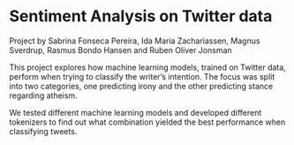 # Sentiment Analysis on Twitter data
Project by Sabrina Fonseca Pereira, Ida Maria Zachariassen, Magnus Sverdrup, Rasmus Bondo Hansen and Ruben Oliver Jonsman

This project explores how machine learning models, trained on Twitter data, perform when trying to classify
the writer’s intention. The focus was split into two categories, one predicting irony and the other predicting
stance regarding atheism.

We tested different machine learning models and developed different tokenizers to find
out what combination yielded the best performance when classifying tweets.
